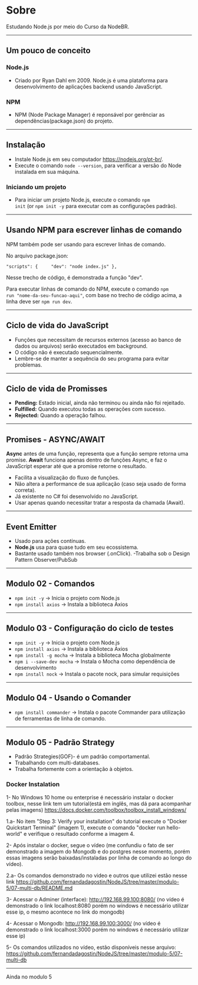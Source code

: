 # Sobre

Estudando Node.js por meio do Curso da NodeBR.

---

## Um pouco de conceito

### Node.js

- Criado por Ryan Dahl em 2009. Node.js é uma plataforma para desenvolvimento de aplicações backend usando JavaScript.

### NPM

- NPM (Node Package Manager) é reponsável por gerênciar as dependências(package.json) do projeto.

---

## Instalação

- Instale Node.js em seu computador <https://nodejs.org/pt-br/>.
- Execute o comando <code>node --version</code>, para verificar a versão do Node instalada em sua máquina.

### Iniciando um projeto

- Para iniciar um projeto Node.js, execute o comando <code>npm init</code> (or <code>npm init -y</code> para executar com as configurações padrão).

---

## Usando NPM para escrever linhas de comando

NPM também pode ser usando para escrever linhas de comando.

No arquivo package.json:

<code>"scripts": {
&ensp;&ensp;&ensp;&ensp;"dev": "node index.js"
},</code>

Nesse trecho de código, é demonstrada a função "dev".

Para executar linhas de comando do NPM, execute o comando <code>npm run "nome-da-seu-funcao-aqui"</code>, com base no trecho de código acima, a linha deve ser <code>npm run dev</code>.

---

## Ciclo de vida do JavaScript

- Funções que necessitam de recursos externos (acesso ao banco de dados ou arquivos) serão executados em background.
- O código não é executado sequencialmente.
- Lembre-se de manter a sequência do seu programa para evitar problemas.

---

## Ciclo de vida de Promisses

- **Pending:** Estado inicial, ainda não terminou ou ainda não foi rejeitado.
- **Fulfilled:** Quando executou todas as operações com sucesso.
- **Rejected:** Quando a operação falhou.

---

## Promises - ASYNC/AWAIT

**Async** antes de uma função, representa que a função sempre retorna uma promise.
**Await** funciona apenas dentro de funções Async, e faz o JavaScript esperar até que a promise retorne o resultado.

- Facilita a visualização do fluxo de funções.
- Não altera a performance de sua aplicação (caso seja usado de forma correta).
- Já existente no C# foi desenvolvido no JavaScript.
- Usar apenas quando necessitar tratar a resposta da chamada (Await).

---

## Event Emitter

- Usado para ações contínuas.
- **Node.js** usa para quase tudo em seu ecossistema.
- Bastante usado também nos browser (.onClick).
-Trabalha sob o Design Pattern Observer/PubSub

---

## Modulo 02 - Comandos

- <code>npm init -y</code> -> Inicia o projeto com Node.js
- <code>npm install axios</code> -> Instala a biblioteca Axios

---

## Modulo 03 - Configuração do ciclo de testes

- <code>npm init -y</code> -> Inicia o projeto com Node.js
- <code>npm install axios</code> -> Instala a biblioteca Axios
- <code>npm install -g mocha</code> -> Instala a biblioteca Mocha globalmente
- <code>npm i --save-dev mocha</code> -> Instala o Mocha como dependência de desenvolvimento
- <code>npm install nock</code> -> Instala o pacote nock, para simular requisições 

---

## Modulo 04 - Usando o Comander

- <code>npm install commander</code> -> Instala o pacote Commander para utilização de ferramentas de linha de comando.

---

## Modulo 05 - Padrão Strategy

- Padrão Strategies(GOF)- é um padrão comportamental. 
- Trabalhando com multi-databases.
- Trabalha fortemente com a orientação à objetos.

### Docker Instalation
 
 1- No Windows 10 home ou enterprise é necessário instalar o docker toolbox, nesse link tem um tutorial(está em inglês, mas dá para acompanhar pelas imagens) https://docs.docker.com/toolbox/toolbox_install_windows/

 1.a- No item "Step 3: Verify your installation" do tutorial execute o "Docker Quickstart Terminal" (imagem 1), execute o comando "docker run hello-world" e verifique o resultado conforme a imagem 4.

 2- Após instalar o docker, segue o vídeo (me confundiu o fato de ser demonstrado a imagem do Mongodb e do postgres nesse momento, porém essas imagens serão baixadas/instaladas por linha de comando ao longo do vídeo). 
 
 2.a- Os comandos demonstrado no video e outros que utilizei estão nesse link <https://github.com/fernandadagostin/NodeJS/tree/master/modulo-5/07-multi-db/README.md>

 3- Acessar o Adminer (interface): http://192.168.99.100:8080/ (no vídeo é demonstrado o link localhost:8080 porém no windows é necessário utilizar esse ip, o mesmo acontece no link do mongodb)

 4- Acessar o Mongodb: http://192.168.99.100:3000/ (no vídeo é demonstrado o link localhost:3000 porém no windows é necessário utilizar esse ip)

 5- Os comandos utilizados no vídeo, estão disponíveis nesse arquivo: https://github.com/fernandadagostin/NodeJS/tree/master/modulo-5/07-multi-db 

---
Ainda no modulo 5